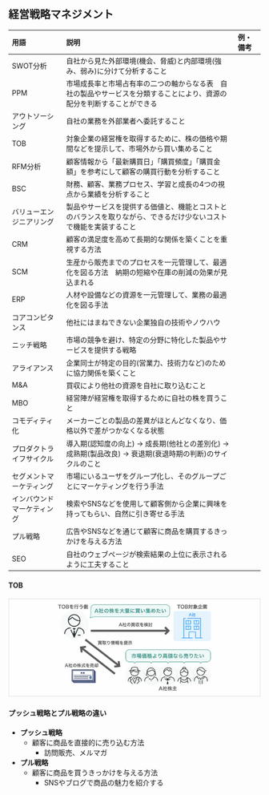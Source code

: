 ## 経営戦略マネジメント
用語 | 説明 | 例・備考
:- | :- | :-
SWOT分析 | 自社から見た外部環境(機会、脅威)と内部環境(強み、弱み)に分けて分析すること
PPM | 市場成長率と市場占有率の二つの軸からなる表　自社の製品やサービスを分類することにより、資源の配分を判断することができる
アウトソーシング | 自社の業務を外部業者へ委託すること
TOB | 対象企業の経営権を取得するために、株の価格や期間などを提示して、市場外から買い集めること
RFM分析 | 顧客情報から「最新購買日」「購買頻度」「購買金額」を参考にして顧客の購買行動を分析すること
BSC | 財務、顧客、業務プロセス、学習と成長の4つの視点から業績を分析すること
バリューエンジニアリング | 製品やサービスを提供する価値と、機能とコストとのバランスを取りながら、できるだけ少ないコストで機能を実装すること
CRM | 顧客の満足度を高めて長期的な関係を築くことを重視する方法
SCM | 生産から販売までのプロセスを一元管理して、最適化を図る方法　納期の短縮や在庫の削減の効果が見込まれる
ERP | 人材や設備などの資源を一元管理して、業務の最適化を図る手法
コアコンピタンス | 他社にはまねできない企業独自の技術やノウハウ
ニッチ戦略 | 市場の競争を避け、特定の分野に特化した製品やサービスを提供する戦略
アライアンス | 企業同士が特定の目的(営業力、技術力など)のために協力関係を築くこと
M&A | 買収により他社の資源を自社に取り込むこと
MBO | 経営陣が経営権を取得するために自社の株を買うこと
コモディティ化 | メーカーごとの製品の差異がほとんどなくなり、価格以外で差がつかなくなる状態
プロダクトライフサイクル | 導入期(認知度の向上) → 成長期(他社との差別化) → 成熟期(製品改良) → 衰退期(衰退時期の判断)のサイクルのこと
セグメントマーケティング | 市場にいるユーザをグループ化し、そのグループごとにマーケティングを行う手法
インバウンドマーケティング | 検索やSNSなどを使用して顧客側から企業に興味を持ってもらい、自然に引き寄せる手法
プル戦略 | 広告やSNSなどを通じて顧客に商品を購買するきっかけを与える方法
SEO | 自社のウェブページが検索結果の上位に表示されるように工夫すること

#### TOB
![](images/TOB.jpg)

#### プッシュ戦略とプル戦略の違い
- **プッシュ戦略**
  - 顧客に商品を直接的に売り込む方法
    - 訪問販売、メルマガ
- **プル戦略**
  - 顧客に商品を買うきっかけを与える方法
    - SNSやブログで商品の魅力を紹介する